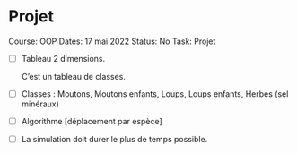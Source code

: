 # Projet

Course: OOP
Dates: 17 mai 2022
Status: No
Task: Projet

- [ ]  Tableau 2 dimensions.
    
    C’est un tableau de classes.
    
- [ ]  Classes : Moutons, Moutons enfants, Loups, Loups enfants, Herbes (sel minéraux)
- [ ]  Algorithme [déplacement par espèce]
- [ ]  La simulation doit durer le plus de temps possible.